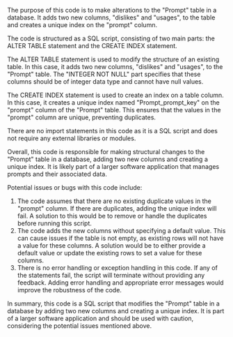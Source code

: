 The purpose of this code is to make alterations to the "Prompt" table in a database. It adds two new columns, "dislikes" and "usages", to the table and creates a unique index on the "prompt" column.

The code is structured as a SQL script, consisting of two main parts: the ALTER TABLE statement and the CREATE INDEX statement.

The ALTER TABLE statement is used to modify the structure of an existing table. In this case, it adds two new columns, "dislikes" and "usages", to the "Prompt" table. The "INTEGER NOT NULL" part specifies that these columns should be of integer data type and cannot have null values.

The CREATE INDEX statement is used to create an index on a table column. In this case, it creates a unique index named "Prompt_prompt_key" on the "prompt" column of the "Prompt" table. This ensures that the values in the "prompt" column are unique, preventing duplicates.

There are no import statements in this code as it is a SQL script and does not require any external libraries or modules.

Overall, this code is responsible for making structural changes to the "Prompt" table in a database, adding two new columns and creating a unique index. It is likely part of a larger software application that manages prompts and their associated data.

Potential issues or bugs with this code include:
1. The code assumes that there are no existing duplicate values in the "prompt" column. If there are duplicates, adding the unique index will fail. A solution to this would be to remove or handle the duplicates before running this script.
2. The code adds the new columns without specifying a default value. This can cause issues if the table is not empty, as existing rows will not have a value for these columns. A solution would be to either provide a default value or update the existing rows to set a value for these columns.
3. There is no error handling or exception handling in this code. If any of the statements fail, the script will terminate without providing any feedback. Adding error handling and appropriate error messages would improve the robustness of the code.

In summary, this code is a SQL script that modifies the "Prompt" table in a database by adding two new columns and creating a unique index. It is part of a larger software application and should be used with caution, considering the potential issues mentioned above.